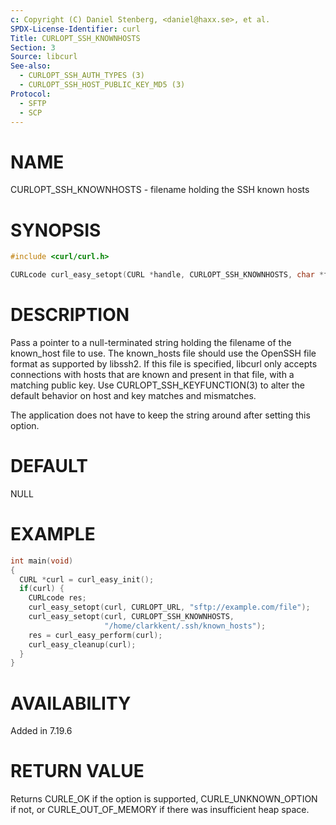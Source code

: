 ```yaml
---
c: Copyright (C) Daniel Stenberg, <daniel@haxx.se>, et al.
SPDX-License-Identifier: curl
Title: CURLOPT_SSH_KNOWNHOSTS
Section: 3
Source: libcurl
See-also:
  - CURLOPT_SSH_AUTH_TYPES (3)
  - CURLOPT_SSH_HOST_PUBLIC_KEY_MD5 (3)
Protocol:
  - SFTP
  - SCP
---
```


# NAME

CURLOPT_SSH_KNOWNHOSTS - filename holding the SSH known hosts

# SYNOPSIS

~~~c
#include <curl/curl.h>

CURLcode curl_easy_setopt(CURL *handle, CURLOPT_SSH_KNOWNHOSTS, char *fname);
~~~

# DESCRIPTION

Pass a pointer to a null-terminated string holding the filename of the
known_host file to use. The known_hosts file should use the OpenSSH file
format as supported by libssh2. If this file is specified, libcurl only
accepts connections with hosts that are known and present in that file, with a
matching public key. Use CURLOPT_SSH_KEYFUNCTION(3) to alter the default
behavior on host and key matches and mismatches.

The application does not have to keep the string around after setting this
option.

# DEFAULT

NULL

# EXAMPLE

~~~c
int main(void)
{
  CURL *curl = curl_easy_init();
  if(curl) {
    CURLcode res;
    curl_easy_setopt(curl, CURLOPT_URL, "sftp://example.com/file");
    curl_easy_setopt(curl, CURLOPT_SSH_KNOWNHOSTS,
                     "/home/clarkkent/.ssh/known_hosts");
    res = curl_easy_perform(curl);
    curl_easy_cleanup(curl);
  }
}
~~~

# AVAILABILITY

Added in 7.19.6

# RETURN VALUE

Returns CURLE_OK if the option is supported, CURLE_UNKNOWN_OPTION if not, or
CURLE_OUT_OF_MEMORY if there was insufficient heap space.
